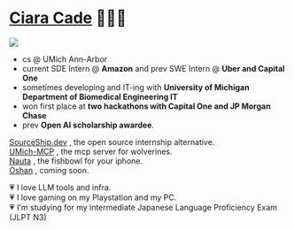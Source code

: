 [Ciara Cade](https://www.ciaracade.com) 🧝🏼‍♀️
=
![](https://komarev.com/ghpvc/?username=ciaracade&color=ff69b4&style=plastic)

- cs @ UMich Ann-Arbor
- current SDE Intern @ **Amazon** and prev SWE Intern @ **Uber and Capital One** 
- sometimes developing and IT-ing with **University of Michigan Department of Biomedical Engineering IT**
- won first place at **two hackathons with Capital One and JP Morgan Chase**
- prev **Open AI scholarship awardee**.


[SourceShip.dev](https://www.sourceship.dev/) , the open source internship alternative. \
[UMich-MCP](https://github.com/ciaracade/umich-mcp) , the mcp server for wolverines. \
[Nauta](https://github.com/audgeviolin07/ios) , the fishbowl for your iphone. \
[Oshan](https://ciaracade.com) , coming soon.

💗 I love LLM tools and infra. \
💗 I love gaming on my Playstation and my PC. \
💗 I'm studying for my intermediate Japanese Language Proficiency Exam (JLPT N3)
